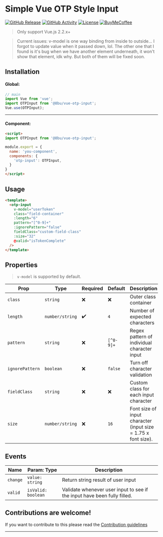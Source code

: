 # Simple Vue OTP Style Input

[![GitHub Release][releases-shield]][releases]
[![GitHub Activity][commits-shield]][commits]
[![License][license-shield]](LICENSE)
[![BuyMeCoffee][buymecoffeebadge]][buymecoffee]


> Only support Vue.js 2.2.x+

> Current issues: v-model is one way binding from inside to outside... I forgot to update value when it passed down, lol. The other one that I found is it's bug when we have another element underneath, it won't show that element, idk why. But both of them will be fixed soon.
## Installation

#### Global:

```javascript
// main
import Vue from 'vue';
import OTPInput from '@8bu/vue-otp-input';
Vue.use(OTPInput);

```
----------------
#### Component:
```html
<script>
import OTPInput from '@8bu/vue-otp-input';

module.export = {
  name: 'you-component',
  components: {
    'otp-input': OTPInput,
  }
}
</script>

```

## Usage

```html
<template>
  <otp-input
    v-model="userToken"
    class="field-container"
    :length="6"
    pattern="[^0-9]+"
    :ignorePattern="false"
    fieldClass="custom-field-class"
    :size="32"
    @valid="isTokenComplete"
  />
</template>
```

## Properties

> `v-model` is supported by default.

Prop | Type | Required | Default | Description
-- | -- | -- | -- | --
`class` | `string` | ❌ | ❌ | Outer class container
`length` | `number/string` | ✔️ | `4` | Number of expected characters
`pattern` | `string` | ❌ | `[^0-9]+` | Regex pattern of individual character input
`ignorePattern` | `boolean` | ❌ | `false` | Turn off character validation
`fieldClass` | `string` | ❌ | ❌ | Custom class for each input character
`size` | `number/string` | ❌ | `16` | Font size of input character (input size = 1.75 x font size).

## Events

Name | Param: Type | Description
-- | -- | --
`change` | `value: string` | Return string result of user input
`valid` | `isValid: boolean` | Validate whenever user input to see if the input have been fully filled.

## Contributions are welcome!

If you want to contribute to this please read the [Contribution guidelines](CONTRIBUTING.md)

*** 

[buymecoffee]: https://www.buymeacoffee.com/shQKMc9
[buymecoffeebadge]: https://img.shields.io/badge/buy%20me%20a%20coffee-donate-yellow.svg?style=flat-square&logo=buy-me-a-coffee
[commits-shield]: https://img.shields.io/github/last-commit/8bu/simple-vue-otp-input-8?style=flat-square
[commits]: https://github.com/8bu/simple-vue-otp-input-8/commits/master
[exampleimg]: example.png
[license-shield]: https://img.shields.io/github/license/8bu/simple-vue-otp-input-8.svg?style=flat-square&logo=appveyor
[releases-shield]: https://img.shields.io/npm/v/@8bu/vue-otp-input?style=flat-square
[releases]: https://www.npmjs.com/package/@8bu/vue-otp-input
